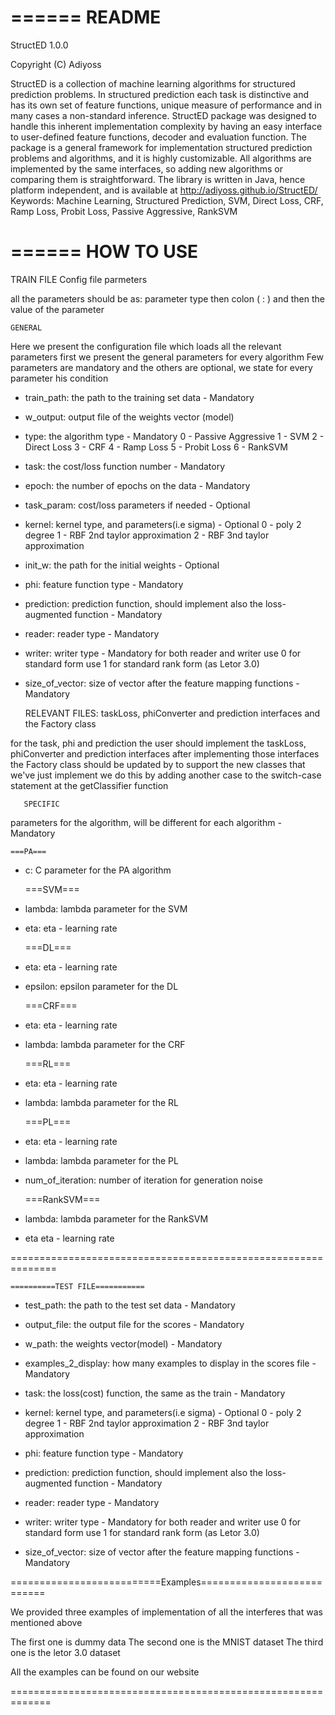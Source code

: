 ======
README
======

StructED 1.0.0

Copyright (C) Adiyoss

StructED is a collection of machine learning algorithms for structured prediction problems. In structured prediction each task is distinctive and has its own set of feature functions, unique measure of performance and in many cases a non-standard inference. StructED package was designed to handle this inherent implementation complexity by having an easy interface to user-defined feature functions, decoder and evaluation function. The package is a general framework for implementation structured prediction problems and algorithms, and it is highly customizable. All algorithms are implemented by the same interfaces, so adding new algorithms or comparing them is straightforward. The library is written in Java, hence platform independent, and is available at http://adiyoss.github.io/StructED/ 
Keywords: Machine Learning, Structured Prediction, SVM, Direct Loss, CRF, Ramp Loss, Probit Loss, Passive Aggressive, RankSVM

======
HOW TO USE
======

TRAIN FILE
Config file parmeters

all the parameters should be as: parameter type then colon ( : ) and then the value of the parameter 

	GENERAL
	
Here we present the configuration file which loads all the relevant parameters
first we present the general parameters for every algorithm
Few parameters are mandatory and the others are optional, we state for every parameter his condition


 - train_path:							 the path to the training set data - Mandatory 
 - w_output:							 output file of the weights vector (model)	

 - type:							 the algorithm type - Mandatory
 								 0 - Passive Aggressive
								 1 - SVM
								 2 - Direct Loss
								 3 - CRF
								 4 - Ramp Loss
								 5 - Probit Loss
								 6 - RankSVM 
								
 - task:							 the cost/loss function number - Mandatory
 
 - epoch:							 the number of epochs on the data - Mandatory
 
 - task_param:							 cost/loss parameters if needed - Optional
 
 - kernel:							 kernel type, and parameters(i.e sigma) - Optional
 								 0 - poly 2 degree
								 1 - RBF 2nd taylor approximation
								 2 - RBF 3nd taylor approximation	
								
 - init_w:							 the path for the initial weights - Optional
 
 - phi:								 feature function type - Mandatory
 
 - prediction:							 prediction function, should implement also the loss-augmented function - Mandatory
 
 - reader:							 reader type - Mandatory
 - writer:							 writer type - Mandatory
 								 for both reader and writer
								 use 0 for standard form
								 use 1 for standard rank form (as Letor 3.0)
 
 - size_of_vector:						 size of vector after the feature mapping functions - Mandatory
  
	RELEVANT FILES: taskLoss, phiConverter and prediction interfaces and the Factory class

  for the task, phi and prediction the user should implement the taskLoss, phiConverter and prediction interfaces
  after implementing those interfaces the Factory class should be updated by to support the new classes that we've just implement
  we do this by adding another case to the switch-case statement at the getClassifier function
 
	   SPECIFIC

 parameters for the algorithm, will be different for each algorithm - Mandatory

	===PA===									   
 - c: 				 C parameter for the PA algorithm				


	===SVM===							  
 - lambda:				 lambda parameter for the SVM						
 - eta:				 eta - learning rate
			    
						  
	===DL===									   
 - eta:				 eta - learning rate
 - epsilon:			 epsilon parameter for the DL	   
						  

	===CRF===	
 - eta:				 eta - learning rate
 - lambda:				 lambda parameter for the CRF				  			
			
						 						  						  
	===RL===	
 - eta:				 eta - learning rate
 - lambda:				 lambda parameter for the RL				  			
						  
						  
	===PL===	
 - eta:				 eta - learning rate
 - lambda:				 lambda parameter for the PL	
 - num_of_iteration:		 number of iteration for generation noise			  

						  						  
	===RankSVM===						  
 - lambda:				 lambda parameter for the RankSVM					
 - eta				 eta - learning rate			    

==============================================================

	==========TEST FILE===========
 - test_path:							 the path to the test set data - Mandatory 

 - output_file:							 the output file for the scores - Mandatory 

 - w_path:								 the weights vector(model) - Mandatory 

 - examples_2_display:						 how many examples to display in the scores file - Mandatory

 - task:								 the loss(cost) function, the same as the train - Mandatory

 - kernel:								 kernel type, and parameters(i.e sigma) - Optional
 								 0 - poly 2 degree
								 1 - RBF 2nd taylor approximation
								 2 - RBF 3nd taylor approximation
	
 - phi:								 feature function type - Mandatory

 - prediction:							 prediction function, should implement also the loss-augmented function - Mandatory

 - reader:								 reader type - Mandatory
 - writer:								 writer type - Mandatory
 								 for both reader and writer
								 use 0 for standard form
								 use 1 for standard rank form (as Letor 3.0)

 - size_of_vector:							 size of vector after the feature mapping functions - Mandatory

==========================Examples===========================

 We provided three examples of implementation of all the interferes that was mentioned above

 The first one is dummy data
 The second one is the MNIST dataset
 The third one is the letor 3.0 dataset

 All the examples can be found on our website

=============================================================
